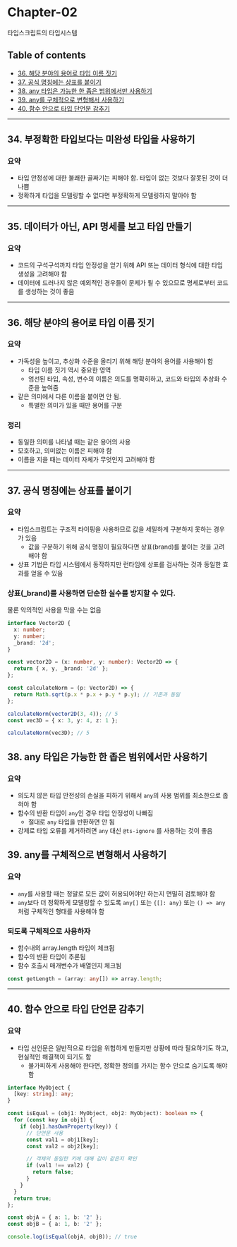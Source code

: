 # **Chapter-02**

타입스크립트의 타입시스템

## Table of contents
- [36. 해당 분야의 용어로 타입 이름 짓기](#36-해당-분야의-용어로-타입-이름-짓기)
- [37. 공식 명칭에는 상표를 붙이기](#37-공식-명칭에는-상표를-붙이기)
- [38. any 타입은 가능한 한 좁은 범위에서만 사용하기](#38-any-타입은-가능한-한-좁은-범위에서만-사용하기)
- [39. any를 구체적으로 변형해서 사용하기](#39-any를-구체적으로-변형해서-사용하기)
- [40. 함수 안으로 타입 단언문 감추기](#40-함수-안으로-타입-단언문-감추기)

---

## **34. 부정확한 타입보다는 미완성 타입을 사용하기**

### 요약
- 타입 안정성에 대한 불쾌한 골짜기는 피해야 함. 타입이 없는 것보다 잘못된 것이 더 나쁨
- 정확하게 타입을 모델링할 수 없다면 부정확하게 모델링하지 말아야 함

---

## **35. 데이터가 아닌, API 명세를 보고 타입 만들기**

### 요약
- 코드의 구석구석까지 타입 안정성을 얻기 위해 API 또는 데이터 형식에 대한 타입 생성을 고려해야 함
- 데이터에 드러나지 않은 예외적인 경우들이 문제가 될 수 있으므로 명세로부터 코드를 생성하는 것이 좋음

---

## **36. 해당 분야의 용어로 타입 이름 짓기**

### 요약
- 가독성을 높이고, 추상화 수준을 올리기 위해 해당 분야의 용어를 사용해야 함
  - 타입 이름 짓기 역시 중요한 영역
  - 엄선된 타입, 속성, 변수의 이름은 의도를 명확히하고, 코드와 타입의 추상화 수준을 높여줌
- 같은 의미에서 다른 이름을 붙이면 안 됨.
  - 특별한 의미가 있을 때만 용어를 구분

### 정리
- 동일한 의미를 나타낼 때는 같은 용어의 사용
- 모호하고, 의미없는 이름은 피해야 함
- 이름을 지을 때는 데이터 자체가 무엇인지 고려해야 함

---

## **37. 공식 명칭에는 상표를 붙이기**

### 요약
- 타입스크립트는 구조적 타이핑을 사용하므로 값을 세밀하게 구분하지 못하는 경우가 있음
  - 값을 구분하기 위해 공식 명칭이 필요하다면 상표(brand)를 붙이는 것을 고려해야 함
- 상표 기법은 타입 시스템에서 동작하지만 런타임에 상표를 검사하는 것과 동일한 효과를 얻을 수 있음

### 상표(_brand)를 사용하면 단순한 실수를 방지할 수 있다. 
물론 악의적인 사용을 막을 수는 없음

```ts
interface Vector2D {
  x: number;
  y: number;
  _brand: '2d';
}

const vector2D = (x: number, y: number): Vector2D => {
  return { x, y, _brand: '2d' };
};

const calculateNorm = (p: Vector2D) => {
  return Math.sqrt(p.x * p.x + p.y * p.y); // 기존과 동일
};

calculateNorm(vector2D(3, 4)); // 5
const vec3D = { x: 3, y: 4, z: 1 };

calculateNorm(vec3D); // 5
```



## **38. any 타입은 가능한 한 좁은 범위에서만 사용하기**

### 요약
- 의도치 않은 타입 안전성의 손실을 피하기 위해서 `any`의 사용 범위를 최소한으로 좁혀야 함
- 함수의 반환 타입이 `any`인 경우 타입 안정성이 나빠짐
  - 절대로 `any` 타입을 반환하면 안 됨
- 강제로 타입 오류를 제거하려면 `any` 대신 `@ts-ignore` 를 사용하는 것이 좋음

## **39. any를 구체적으로 변형해서 사용하기**

### 요약
- `any`를 사용할 때는 정말로 모든 값이 허용되어야만 하는지 면밀히 검토해야 함
- `any`보다 더 정확하게 모델링할 수 있도록 `any[]` 또는 `{[]: any}` 또는 `() => any`처럼 구체적인 형태를 사용해야 함


### 되도록 구체적으로 사용하자
- 함수내의 array.length 타입이 체크됨
- 함수의 반환 타입이 추론됨
- 함수 호출시 매개변수가 배열인지 체크됨

```ts
const getLength = (array: any[]) => array.length;
```

---

## **40. 함수 안으로 타입 단언문 감추기**

### 요약
- 타입 선언문은 일반적으로 타입을 위험하게 만들지만 상황에 따라 필요하기도 하고, 현실적인 해결책이 되기도 함
  - 불가피하게 사용해야 한다면, 정확한 정의를 가지는 함수 안으로 숨기도록 해야 함

```ts
interface MyObject {
  [key: string]: any;
}

const isEqual = (obj1: MyObject, obj2: MyObject): boolean => {
  for (const key in obj1) {
    if (obj1.hasOwnProperty(key)) {
      // 단언문 사용
      const val1 = obj1[key];
      const val2 = obj2[key];

      // 객체의 동일한 키에 대해 값이 같은지 확인
      if (val1 !== val2) {
        return false;
      }
    }
  }
  return true;
};

const objA = { a: 1, b: '2' };
const objB = { a: 1, b: '2' };

console.log(isEqual(objA, objB)); // true
```